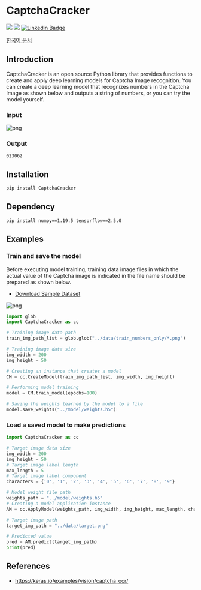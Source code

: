 # CaptchaCracker

![](https://img.shields.io/badge/TensorFlow-2.5.0-red.svg)
![](https://img.shields.io/badge/NumPy-1.19.5-blue.svg)
[![Linkedin Badge](https://img.shields.io/badge/-WooilJeong-blue?style=plastic&logo=Linkedin&logoColor=white&link=https://www.linkedin.com/in/wooil/)](https://www.linkedin.com/in/wooil/) 

[한국어 문서](https://github.com/WooilJeong/CaptchaCracker/blob/main/README-ko.md)

## Introduction

CaptchaCracker is an open source Python library that provides functions to create and apply deep learning models for Captcha Image recognition. You can create a deep learning model that recognizes numbers in the Captcha Image as shown below and outputs a string of numbers, or you can try the model yourself.


### Input

![png](https://github.com/WooilJeong/CaptchaCracker/raw/main/assets/example01.png)


### Output

```
023062
```


## Installation

```bash
pip install CaptchaCracker
```

## Dependency

```
pip install numpy==1.19.5 tensorflow==2.5.0
```

## Examples

### Train and save the model

Before executing model training, training data image files in which the actual value of the Captcha image is indicated in the file name should be prepared as shown below.

- [Download Sample Dataset](https://github.com/WooilJeong/CaptchaCracker/raw/main/sample.zip)

![png](https://github.com/WooilJeong/CaptchaCracker/raw/main/assets/example02.png)


```python
import glob
import CaptchaCracker as cc

# Training image data path
train_img_path_list = glob.glob("../data/train_numbers_only/*.png")

# Training image data size
img_width = 200
img_height = 50

# Creating an instance that creates a model
CM = cc.CreateModel(train_img_path_list, img_width, img_height)

# Performing model training
model = CM.train_model(epochs=100)

# Saving the weights learned by the model to a file
model.save_weights("../model/weights.h5")
```

### Load a saved model to make predictions

```python
import CaptchaCracker as cc

# Target image data size
img_width = 200
img_height = 50
# Target image label length
max_length = 5
# Target image label component
characters = {'0', '1', '2', '3', '4', '5', '6', '7', '8', '9'}

# Model weight file path
weights_path = "../model/weights.h5"
# Creating a model application instance
AM = cc.ApplyModel(weights_path, img_width, img_height, max_length, characters)

# Target image path
target_img_path = "../data/target.png"

# Predicted value
pred = AM.predict(target_img_path)
print(pred)
```


## References

- https://keras.io/examples/vision/captcha_ocr/